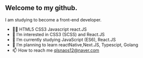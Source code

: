 ## Welcome to my github.

I am studying to become 
a front-end developer.

- 👐🏻 HTML5 CSS3 Javascript react.JS
- 👀 I’m interested in CSS3 (SCSS) and React.JS
- 🌱 I’m currently studying JavaScript (ES6), React.JS
- 💞️ I’m planning to learn reactNative,Next.JS, Typescipt, Golang
- 📫 How to reach me
     qlsnaos12@naver.com
 

